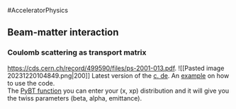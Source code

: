 #AcceleratorPhysics

## Beam-matter interaction
### Coulomb scattering as transport matrix
https://cds.cern.ch/record/499590/files/ps-2001-013.pdf. 
![[Pasted image 20231220104849.png|200]] 
Latest version of the [c. de](https://gitlab.cern.ch/eljohnso/madx-tools/-/blob/master/madxtools/air_scattering.py). An [example](https://gitlab.cern.ch/abt-optics-and-code-repository/simulation-codes/pybt/-/blob/master/pybt/examples/example_air_scattering.ipynb) on how to use the code.  
The [PyBT function](https://acc-py.web.cern.ch/gitlab/abt-optics-and-code-repository/simulation-codes/pybt/docs/stable/_modules/pybt/tools/particles.html#get_parms) you can enter your (x, xp) distribution and it will give you the twiss parameters (beta, alpha, emittance).  


